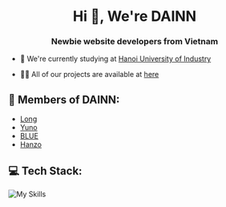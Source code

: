 <h1 align="center">Hi 👋, We're DAINN</h1>
<h3 align="center">Newbie website developers from Vietnam</h3>

-   🔭 We're currently studying at [Hanoi University of Industry](https://www.haui.edu.vn/en)

-   👨‍💻 All of our projects are available at [here](https://github.com/orgs/Z-orgs/repositories)

## 📄 Members of DAINN:

-   [Long](https://github.com/jhinlong)
-   [Yuno](https://github.com/imdev2002)
-   [BLUE](https://github.com/BLVEhv)
-   [Hanzo](https://github.com/ntl-Haa)

## 💻 Tech Stack:

![My Skills](https://skillicons.dev/icons?i=js,ts,express,git,md,nestjs,nodejs,postman,mysql,mongodb,graphql,docker,react,html,css,jquery,bootstrap,tailwind)
